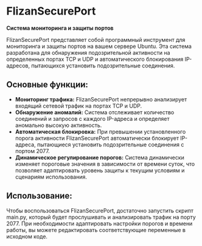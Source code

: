 # FlizanSecurePort

**Система мониторинга и защиты портов**

FlizanSecurePort представляет собой программный инструмент для мониторинга и защиты портов на вашем сервере Ubuntu. Эта система разработана для обнаружения подозрительной активности на определенных портах TCP и UDP и автоматического блокирования IP-адресов, пытающихся установить подозрительные соединения.

## Основные функции:

- **Мониторинг трафика:** FlizanSecurePort непрерывно анализирует входящий сетевой трафик на портах TCP и UDP.
- **Обнаружение аномалий:** Система отслеживает количество соединений и запросов с каждого IP-адреса и определяет аномально высокую активность.
- **Автоматическая блокировка:** При превышении установленного порога активности FlizanSecurePort автоматически блокирует IP-адреса, пытающиеся установить подозрительные соединения с портом 2077.
- **Динамическое регулирование порогов:** Система динамически изменяет пороговые значения в зависимости от времени суток, что позволяет адаптировать уровень защиты к текущим условиям и сценариям использования.

## Использование:
Чтобы воспользоваться FlizanSecurePort, достаточно запустить скрипт main.py, который будет прослушивать и анализировать трафик на порту 2077. При необходимости адаптировать настройки порогов и времени работы, вы можете редактировать соответствующие переменные в исходном коде.
